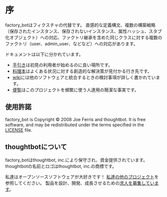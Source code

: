 # 序

factory_botはフィクスチャの代替です。
直感的な定義構文、複数の構築戦略（保存されたインスタンス、保存されないインスタンス、属性ハッシュ、スタブ化オブジェクト）への対応、ファクトリ継承を含めた同じクラスに対する複数のファクトリ（user、admin_user、などなど）への対応があります。

ドキュメントは以下に分かれています。

- [手引き](setup/summary.html)は初見の利用者が始めるのに良い場所です。
- [料理本](cookbook/has_many-associations.html)はよくある状況に対する創造的な解決策が見付かる行き先です。
- [wiki](https://github.com/thoughtbot/factory_bot/wiki)には他のソフトウェアと統合するときの検討事項が詳しく書かれています。
- [便覧](ref/build-strategies.html)はこのプロジェクトを頻繁に使う人達用の簡潔な事実です。

## 使用許諾

factory_bot is Copyright © 2008 Joe Ferris and thoughtbot. It is free
software, and may be redistributed under the terms specified in the
[LICENSE] file.

[LICENSE]: https://github.com/thoughtbot/factory_bot/blob/main/LICENSE


## thoughtbotについて

factory_botはthoughtbot, inc.により保守され、資金提供されています。
thoughtbotの名前とロゴはthoughtbot, inc.の商標です。

私達はオープンソースソフトウェアが大好きです！
[私達の他のプロジェクト][community]を参照してください。
製品を設計、開発、成長させるための[求人を募集しています][hire]。

[community]: https://thoughtbot.com/community?utm_source=github
[hire]: https://thoughtbot.com/hire-us?utm_source=github
